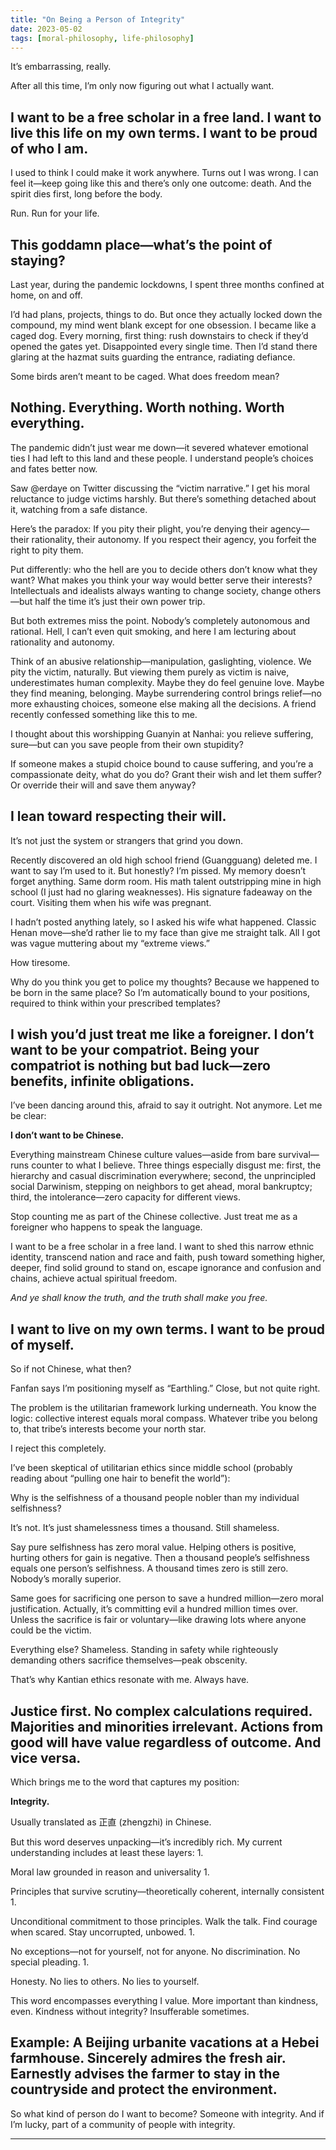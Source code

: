 ```yaml
---
title: "On Being a Person of Integrity"
date: 2023-05-02
tags: [moral-philosophy, life-philosophy]
---
```


It’s embarrassing, really.

After all this time, I’m only now figuring out what I actually want.

I want to be a free scholar in a free land. I want to live this life on my own terms. I want to be proud of who I am.
---

I used to think I could make it work anywhere. Turns out I was wrong. I can feel it—keep going like this and there’s only one outcome: death. And the spirit dies first, long before the body.

Run. Run for your life.

This goddamn place—what’s the point of staying?
---

Last year, during the pandemic lockdowns, I spent three months confined at home, on and off.

I’d had plans, projects, things to do. But once they actually locked down the compound, my mind went blank except for one obsession. I became like a caged dog. Every morning, first thing: rush downstairs to check if they’d opened the gates yet. Disappointed every single time. Then I’d stand there glaring at the hazmat suits guarding the entrance, radiating defiance.

Some birds aren’t meant to be caged. What does freedom mean?

Nothing. Everything. Worth nothing. Worth everything.
---

The pandemic didn’t just wear me down—it severed whatever emotional ties I had left to this land and these people. I understand people’s choices and fates better now.

Saw @erdaye on Twitter discussing the “victim narrative.” I get his moral reluctance to judge victims harshly. But there’s something detached about it, watching from a safe distance.

Here’s the paradox: If you pity their plight, you’re denying their agency—their rationality, their autonomy. If you respect their agency, you forfeit the right to pity them.

Put differently: who the hell are you to decide others don’t know what they want? What makes you think your way would better serve their interests? Intellectuals and idealists always wanting to change society, change others—but half the time it’s just their own power trip.

But both extremes miss the point. Nobody’s completely autonomous and rational. Hell, I can’t even quit smoking, and here I am lecturing about rationality and autonomy.

Think of an abusive relationship—manipulation, gaslighting, violence. We pity the victim, naturally. But viewing them purely as victim is naive, underestimates human complexity. Maybe they do feel genuine love. Maybe they find meaning, belonging. Maybe surrendering control brings relief—no more exhausting choices, someone else making all the decisions. A friend recently confessed something like this to me.

I thought about this worshipping Guanyin at Nanhai: you relieve suffering, sure—but can you save people from their own stupidity?

If someone makes a stupid choice bound to cause suffering, and you’re a compassionate deity, what do you do? Grant their wish and let them suffer? Or override their will and save them anyway?

I lean toward respecting their will.
---

It’s not just the system or strangers that grind you down.

Recently discovered an old high school friend (Guangguang) deleted me. I want to say I’m used to it. But honestly? I’m pissed. My memory doesn’t forget anything. Same dorm room. His math talent outstripping mine in high school (I just had no glaring weaknesses). His signature fadeaway on the court. Visiting them when his wife was pregnant.

I hadn’t posted anything lately, so I asked his wife what happened. Classic Henan move—she’d rather lie to my face than give me straight talk. All I got was vague muttering about my “extreme views.”

How tiresome.

Why do you think you get to police my thoughts? Because we happened to be born in the same place? So I’m automatically bound to your positions, required to think within your prescribed templates?

I wish you’d just treat me like a foreigner. I don’t want to be your compatriot. Being your compatriot is nothing but bad luck—zero benefits, infinite obligations.
---

I’ve been dancing around this, afraid to say it outright. Not anymore. Let me be clear:

**I don’t want to be Chinese.**

Everything mainstream Chinese culture values—aside from bare survival—runs counter to what I believe. Three things especially disgust me: first, the hierarchy and casual discrimination everywhere; second, the unprincipled social Darwinism, stepping on neighbors to get ahead, moral bankruptcy; third, the intolerance—zero capacity for different views.

Stop counting me as part of the Chinese collective. Just treat me as a foreigner who happens to speak the language.

I want to be a free scholar in a free land. I want to shed this narrow ethnic identity, transcend nation and race and faith, push toward something higher, deeper, find solid ground to stand on, escape ignorance and confusion and chains, achieve actual spiritual freedom.

*And ye shall know the truth, and the truth shall make you free.*

I want to live on my own terms. I want to be proud of myself.
---

So if not Chinese, what then?

Fanfan says I’m positioning myself as “Earthling.” Close, but not quite right.

The problem is the utilitarian framework lurking underneath. You know the logic: collective interest equals moral compass. Whatever tribe you belong to, that tribe’s interests become your north star.

I reject this completely.

I’ve been skeptical of utilitarian ethics since middle school (probably reading about “pulling one hair to benefit the world”):

Why is the selfishness of a thousand people nobler than my individual selfishness?

It’s not. It’s just shamelessness times a thousand. Still shameless.

Say pure selfishness has zero moral value. Helping others is positive, hurting others for gain is negative. Then a thousand people’s selfishness equals one person’s selfishness. A thousand times zero is still zero. Nobody’s morally superior.

Same goes for sacrificing one person to save a hundred million—zero moral justification. Actually, it’s committing evil a hundred million times over. Unless the sacrifice is fair or voluntary—like drawing lots where anyone could be the victim.

Everything else? Shameless. Standing in safety while righteously demanding others sacrifice themselves—peak obscenity.

That’s why Kantian ethics resonate with me. Always have.

Justice first. No complex calculations required. Majorities and minorities irrelevant. Actions from good will have value regardless of outcome. And vice versa.
---

Which brings me to the word that captures my position:

**Integrity.**

Usually translated as 正直 (zhengzhi) in Chinese.

But this word deserves unpacking—it’s incredibly rich. My current understanding includes at least these layers:
1. 

Moral law grounded in reason and universality
1. 

Principles that survive scrutiny—theoretically coherent, internally consistent
1. 

Unconditional commitment to those principles. Walk the talk. Find courage when scared. Stay uncorrupted, unbowed.
1. 

No exceptions—not for yourself, not for anyone. No discrimination. No special pleading.
1. 

Honesty. No lies to others. No lies to yourself.

This word encompasses everything I value. More important than kindness, even. Kindness without integrity? Insufferable sometimes.

Example: A Beijing urbanite vacations at a Hebei farmhouse. Sincerely admires the fresh air. Earnestly advises the farmer to stay in the countryside and protect the environment.
---

So what kind of person do I want to become? Someone with integrity. And if I’m lucky, part of a community of people with integrity.

---
